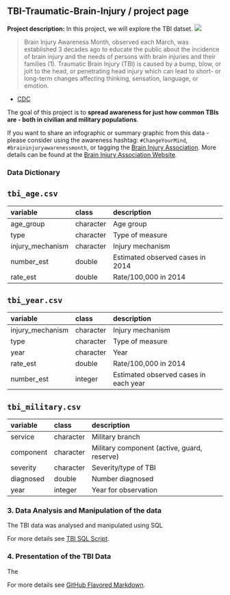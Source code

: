 ## TBI-Traumatic-Brain-Injury / project page

**Project description:** In this project, we will explore the TBI datset.
![](tbi_summary.png)

> Brain Injury Awareness Month, observed each March, was established 3 decades ago to educate the public about the incidence of brain injury and the needs of persons with brain injuries and their families (1). Traumatic Brain Injury (TBI) is caused by a bump, blow, or jolt to the head, or penetrating head injury which can lead to short- or long-term changes affecting thinking, sensation, language, or emotion.
- [CDC](https://www.cdc.gov/mmwr/volumes/68/wr/mm6810a1.htm)

The goal of this project is to **spread awareness for just how common TBIs are - both in civilian and military populations**. 

If you want to share an infographic or summary graphic from this data - please consider using the awareness hashtag: `#ChangeYourMind`, `#braininjuryawarenessmonth`, or tagging the [Brain Injury Association](https://twitter.com/biaamerica). More details can be found at the [Brain Injury Association Website](https://www.biausa.org/public-affairs/public-awareness/brain-injury-awareness).

### Data Dictionary

## `tbi_age.csv`

|variable         |class     |description |
|:----------------|:---------|:-----------|
|age_group        |character | Age group |
|type             |character | Type of measure |
|injury_mechanism |character | Injury mechanism |
|number_est       |double    | Estimated observed cases in 2014 |
|rate_est         |double    | Rate/100,000 in 2014 |

## `tbi_year.csv`

|variable         |class     |description |
|:----------------|:---------|:-----------|
|injury_mechanism |character | Injury mechanism |
|type             |character | Type of measure |
|year             |character | Year |
|rate_est         |double    | Rate/100,000 in 2014 |
|number_est       |integer   | Estimated observed cases in each year |

## `tbi_military.csv`

|variable  |class     |description |
|:---------|:---------|:-----------|
|service   |character | Military branch |
|component |character | Military component (active, guard, reserve) |
|severity  |character | Severity/type of TBI |
|diagnosed |double    | Number diagnosed |
|year      |integer   | Year for observation|

### 3. Data Analysis and Manipulation of the data
The TBI data was analysed and manipulated using SQL

For more details see [TBI SQL Script](https://github.com/Chebet-Mercy/TBI-Traumatic-Brain-Injury/blob/main/TBI%20script.sql/).

### 4. Presentation of the TBI Data
The 


For more details see [GitHub Flavored Markdown](https://guides.github.com/features/mastering-markdown/).
